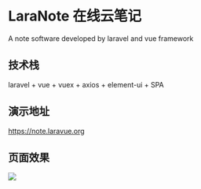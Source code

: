 # LaraNote 在线云笔记
A note software developed by laravel and vue framework

## 技术栈
laravel + vue + vuex + axios + element-ui + SPA

## 演示地址
https://note.laravue.org

## 页面效果
![](https://note.laravue.org/images/note/20190901-224358-532.png)

